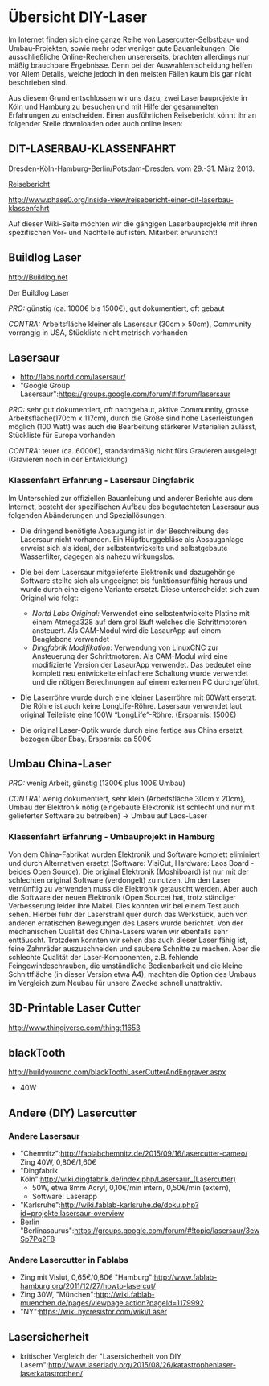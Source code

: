 # Übersicht DIY-Laser

Im Internet finden sich eine ganze Reihe von Lasercutter-Selbstbau- und Umbau-Projekten, sowie mehr oder weniger gute Bauanleitungen. Die ausschließliche Online-Recherchen unsererseits, brachten allerdings nur mäßig brauchbare Ergebnisse. Denn bei der Auswahlentscheidung helfen vor Allem Details, welche jedoch in den meisten Fällen kaum bis gar nicht beschrieben sind.

Aus diesem Grund entschlossen wir uns dazu, zwei Laserbauprojekte in Köln und Hamburg zu besuchen und mit Hilfe der gesammelten Erfahrungen zu entscheiden. Einen ausführlichen Reisebericht könnt ihr an folgender Stelle downloaden oder auch online lesen:


## DIT-LASERBAU-KLASSENFAHRT

Dresden-Köln-Hamburg-Berlin/Potsdam-Dresden. vom 29.-31. März 2013. 

[Reisebericht](attachments/reisebericht_-_klassenfahrt_dit-laserbau.pdf)

http://www.phase0.org/inside-view/reisebericht-einer-dit-laserbau-klassenfahrt


Auf dieser Wiki-Seite möchten wir die gängigen Laserbauprojekte mit ihren spezifischen Vor- und Nachteile auflisten. 
Mitarbeit erwünscht!

## Buildlog Laser 

http://Buildlog.net

Der Buildlog Laser 

*PRO:* günstig (ca. 1000€ bis 1500€), gut dokumentiert, oft gebaut 

*CONTRA:* Arbeitsfläche kleiner als Lasersaur (30cm x 50cm), Community vorrangig in USA, Stückliste nicht metrisch vorhanden

## Lasersaur 

* http://labs.nortd.com/lasersaur/
* "Google Group Lasersaur":https://groups.google.com/forum/#!forum/lasersaur


*PRO:* sehr gut dokumentiert, oft nachgebaut, aktive Communnity, grosse Arbeitsfläche(170cm x 117cm), durch die Größe sind hohe Laserleistungen möglich (100 Watt) was auch die Bearbeitung stärkerer Materialien zulässt, Stückliste für Europa vorhanden 

*CONTRA:* teuer (ca. 6000€), standardmäßig nicht fürs Gravieren ausgelegt (Gravieren noch in der Entwicklung)

### Klassenfahrt Erfahrung - Lasersaur Dingfabrik 

Im Unterschied zur offiziellen Bauanleitung und anderer Berichte aus dem Internet, besteht der spezifischen Aufbau des begutachteten Lasersaur aus folgenden Abänderungen und Speziallösungen:

  * Die dringend benötigte Absaugung ist in der Beschreibung des Lasersaur nicht vorhanden. Ein Hüpfburggebläse als Absauganlage erweist sich als ideal, der selbstentwickelte und selbstgebaute Wasserfilter, dagegen als nahezu wirkungslos.
  * Die bei dem Lasersaur mitgelieferte Elektronik und dazugehörige Software stellte sich als ungeeignet bis funktionsunfähig heraus und wurde durch eine eigene Variante ersetzt. Diese unterscheidet sich zum Original wie folgt:

    * _Nortd Labs Original:_ Verwendet eine selbstentwickelte Platine mit einem Atmega328 auf dem grbl läuft welches die Schrittmotoren  ansteuert. Als CAM-Modul wird die LasaurApp auf einem Beaglebone verwendet
    * _Dingfabrik Modifikation_: Verwendung von LinuxCNC zur Ansteuerung der Schrittmotoren. Als CAM-Modul wird eine modifizierte Version der LasaurApp verwendet. Das bedeutet eine komplett neu entwickelte einfachere Schaltung wurde verwendet und die nötigen Berechnungen auf einem externen PC durchgeführt.

  * Die Laserröhre wurde durch eine kleiner Laserröhre mit 60Watt ersetzt. Die Röhre ist auch keine LongLife-Röhre. Lasersaur verwendet laut original Teileliste eine 100W “LongLife”-Röhre. (Ersparnis: 1500€)
  * Die original Laser-Optik wurde durch eine fertige aus China ersetzt, bezogen über Ebay. Ersparnis: ca 500€


## Umbau China-Laser

*PRO:* wenig Arbeit, günstig (1300€ plus 100€ Umbau) 

*CONTRA:* wenig dokumentiert, sehr klein (Arbeitsfläche 30cm x 20cm), Umbau der Elektronik nötig (eingebaute Elektronik ist schlecht und nur mit gelieferter Software zu betreiben) → Umbau auf Laos-Laser

### Klassenfahrt Erfahrung - Umbauprojekt in Hamburg 

Von dem China-Fabrikat wurden Elektronik und Software komplett eliminiert und durch Alternativen ersetzt (Software: VisiCut, Hardware: Laos Board - beides Open Source). Die original Elektronik (Moshiboard) ist nur mit der schlechten original Software (verdongelt) zu nutzen. Um den Laser vernünftig zu verwenden muss die Elektronik getauscht werden. Aber auch die Software der neuen Elektronik (Open Source) hat, trotz ständiger Verbesserung leider ihre Makel. Dies konnten wir bei einem Test auch sehen. Hierbei fuhr der Laserstrahl quer durch das Werkstück, auch von anderen erratischen Bewegungen des Lasers wurde berichtet. Von der mechanischen Qualität des China-Lasers waren wir ebenfalls sehr enttäuscht. Trotzdem konnten wir sehen das auch dieser Laser fähig ist, feine Zahnräder auszuschneiden und saubere Schnitte zu machen. Aber die schlechte Qualität der Laser-Komponenten, z.B. fehlende Feingewindeschrauben, die umständliche Bedienbarkeit und die kleine Schnittfläche (in dieser Version etwa A4), machten die Option des Umbaus im Vergleich zum Neubau für unsere Zwecke schnell unattraktiv. 

## 3D-Printable Laser Cutter

http://www.thingiverse.com/thing:11653

## blackTooth 

http://buildyourcnc.com/blackToothLaserCutterAndEngraver.aspx

  * 40W 

## Andere (DIY) Lasercutter

### Andere Lasersaur

* "Chemnitz":http://fablabchemnitz.de/2015/09/16/lasercutter-cameo/ Zing 40W, 0,80€/1,60€ 
* "Dingfabrik Köln":http://wiki.dingfabrik.de/index.php/Lasersaur_(Lasercutter) 
  * 50W, etwa 8mm Acryl, 0,10€/min intern, 0,50€/min (extern), 
  * Software: Laserapp
* "Karlsruhe":http://wiki.fablab-karlsruhe.de/doku.php?id=projekte:lasersaur-overview
* Berlin "Berlinasaurus":https://groups.google.com/forum/#!topic/lasersaur/3ewSp7Pq2F8
  
### Andere Lasercutter in Fablabs
* Zing mit Visiut, 0,65€/0,80€ "Hamburg":http://www.fablab-hamburg.org/2011/12/27/howto-lasercut/
* Zing 30W, "München":http://wiki.fablab-muenchen.de/pages/viewpage.action?pageId=1179992
* "NY":https://wiki.nycresistor.com/wiki/Laser 


## Lasersicherheit

* kritischer Vergleich der "Lasersicherheit von DIY Lasern":http://www.laserlady.org/2015/08/26/katastrophenlaser-laserkatastrophen/

